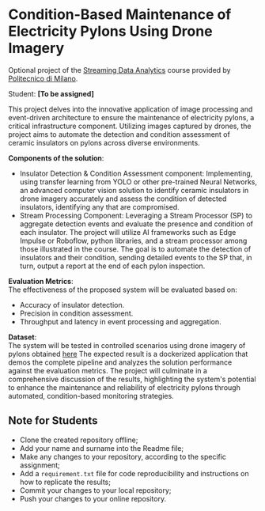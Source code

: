 # Condition-Based Maintenance of Electricity Pylons Using Drone Imagery

Optional project of the [Streaming Data Analytics](http://emanueledellavalle.org/teaching/streaming-data-analytics-2023-24/) course provided by [Politecnico di Milano](https://www11.ceda.polimi.it/schedaincarico/schedaincarico/controller/scheda_pubblica/SchedaPublic.do?&evn_default=evento&c_classe=811164&polij_device_category=DESKTOP&__pj0=0&__pj1=d563c55e73c3035baf5b0bab2dda086b).

Student: **[To be assigned]**

This project delves into the innovative application of image processing and event-driven architecture to ensure the maintenance of electricity pylons, a critical infrastructure component. Utilizing images captured by drones, the project aims to automate the detection and condition assessment of ceramic insulators on pylons across diverse environments.

**Components of the solution**:
- Insulator Detection & Condition Assessment component: Implementing, using transfer learning from YOLO or other pre-trained Neural Networks, an advanced computer vision solution to identify ceramic insulators in drone imagery accurately and assess the condition of detected insulators, identifying any that are compromised.
- Stream Processing Component: Leveraging a Stream Processor (SP) to aggregate detection events and evaluate the presence and condition of each insulator.
The project will utilize AI frameworks such as Edge Impulse or Roboflow, python libraries, and a stream processor among those illustrated in the course. The goal is to automate the detection of insulators and their condition, sending detailed events to the SP that, in turn, output a report at the end of each pylon inspection.

**Evaluation Metrics**: \
The effectiveness of the proposed system will be evaluated based on:
- Accuracy of insulator detection.
- Precision in condition assessment.
- Throughput and latency in event processing and aggregation.

**Dataset**: \
The system will be tested in controlled scenarios using drone imagery of pylons obtained [here](https://app.roboflow.com/motus-aeaxm/pylon-components/deploy)
The expected result is a dockerized application that demos the complete pipeline and analyzes the solution performance against the evaluation metrics. The project will culminate in a comprehensive discussion of the results, highlighting the system's potential to enhance the maintenance and reliability of electricity pylons through automated, condition-based monitoring strategies.


## Note for Students

* Clone the created repository offline;
* Add your name and surname into the Readme file;
* Make any changes to your repository, according to the specific assignment;
* Add a `requirement.txt` file for code reproducibility and instructions on how to replicate the results;
* Commit your changes to your local repository;
* Push your changes to your online repository.
